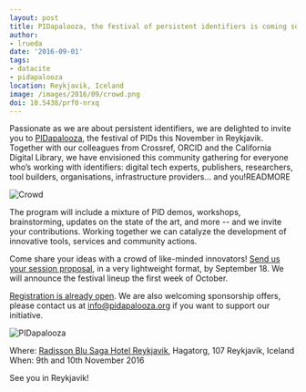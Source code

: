 ```yaml
---
layout: post
title: PIDapalooza, the festival of persistent identifiers is coming soon!
author: 
- lrueda
date: '2016-09-01'
tags:
- datacite
- pidapalooza
location: Reykjavik, Iceland
image: /images/2016/09/crowd.png
doi: 10.5438/prf0-nrxq
---
```

Passionate as we are about persistent identifiers, we are delighted to invite you to [PIDapalooza](http://pidapalooza.org), the festival of PIDs this November in Reykjavik. Together with our colleagues from Crossref, ORCID and the California Digital Library, we have envisioned this community gathering for everyone who’s working with identifiers: digital tech experts, publishers, researchers, tool builders, organisations, infrastructure providers… and you!READMORE

![Crowd](/images/2016/09/crowd.png)

The program will include a mixture of PID demos, workshops, brainstorming, updates on the state of the art, and more -- and we invite your contributions. Working together we can catalyze the development of innovative tools, services and community actions.

Come share your ideas with a crowd of like-minded innovators! [Send us your session proposal](https://docs.google.com/forms/d/e/1FAIpQLSej7YKQVCPTTCo8zeIS-ODjtsb5SIS299uZZBo8ZN6yD0WI5Q/viewform?c=0&w=1&usp=send_form), in a very lightweight format, by September 18. We will announce the festival lineup the first week of October.

[Registration is already open](http://pidapalooza.eventbrite.com). We are also welcoming sponsorship offers, please contact us at [info@pidapalooza.org](mailto:info@pidapalooza.org) if you want to support our initiative.

![PIDapalooza](/images/2016/09/pidapalooza.png)

Where: [Radisson Blu Saga Hotel Reykjavik](https://www.radissonblu.com/en/sagahotel-reykjavik), Hagatorg, 107 Reykjavik, Iceland
When: 9th and 10th November 2016

See you in Reykjavik!
